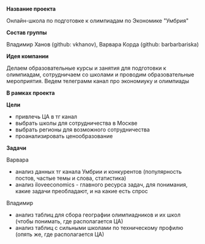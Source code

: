 **Название проекта**

Онлайн-школа по подготовке к олимпиадам по Экономике "Умбрия"

**Состав группы**

Владимир Ханов (github: vkhanov), Варвара Корда (github: barbarbariska)

**Идея компании**

Делаем образовательные курсы и занятия для подготовки к олимпиадам, сотрудничаем со школами и проводим образовательные мероприятия. Ведем телеграмм канал про экономиуку и олимпиады

**В рамках проекта**

**Цели**
- привлечь ЦА в тг канал
- выбрать школы для сотрудничества в Москве 
- выбрать регионы для возможного сотрудничества
- проанализировать ценообразование
  
**Задачи**

Варвара
- анализ данных тг канала Умбрии и конкурентов (популярность постов, частые темы и слова, статистика)
- анализ iloveeconomics - главного ресурса задач, для понимания, какие задачи преобладают, и на какие есть спрос

Владимир
- анализ таблиц для сбора географии олимпиадников  и их школ (чтобы понимать, где располагается ЦА)
- анализ таблиц с сильными школами по техническому профилю (опять же, где располагается ЦА)
